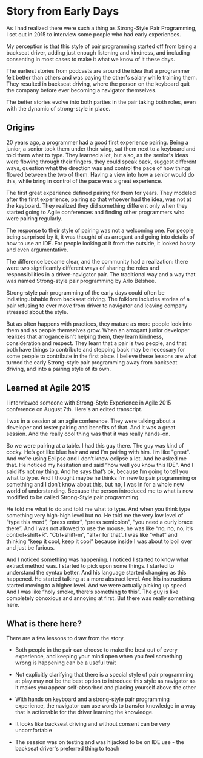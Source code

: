# Story from Early Days

As I had realized there were such a thing as Strong-Style Pair Programming, I set out in 2015 to interview some people who had early experiences.

My perception is that this style of pair programming started off from being a backseat driver, adding just enough listening and kindness, and including consenting in most cases to make it what we know of it these days.

The earliest stories from podcasts are around the idea that a programmer felt better than others and was paying the other's salary while training them. They resulted in backseat driving, where the person on the keyboard quit the company before ever becoming a navigator themselves.

The better stories evolve into both parties in the pair taking both roles, even with the dynamic of strong-style in place.

## Origins

20 years ago, a programmer had a good first experience pairing. Being a junior, a senior took them under their wing, sat them next to a keyboard and told them what to type. They learned a lot, but also, as the senior's ideas were flowing through their fingers, they could speak back, suggest different ways, question what the direction was and control the pace of how things flowed between the two of them. Having a view into how a senior would do this, while bring in control of the pace was a great experience.

The first great experience defined pairing for them for years. They modeled after the first experience, pairing so that whoever had the idea, was not at the keyboard. They realized they did something different only when they started going to Agile conferences and finding other programmers who were pairing regularly.

The response to their style of pairing was not a welcoming one. For people being surprised by it, it was thought of as arrogant and going into details of how to use an IDE. For people looking at it from the outside, it looked bossy and even argumentative.

The difference became clear, and the community had a realization: there were two significantly different ways of sharing the roles and responsibilities in a driver-navigator pair. The traditional way and a way that was named Strong-style pair programming by Arlo Belshee.

Strong-style pair programming of the early days could often be indistinguishable from backseat driving. The folklore includes stories of a pair refusing to ever move from driver to navigator and leaving company stressed about the style.

But as often happens with practices, they mature as more people look into them and as people themselves grow. When an arrogant junior developer realizes that arrogance isn't helping them, they learn kindness, consideration and respect. They learn that a pair is two people, and that both have things to contribute and stepping back may be necessary for some people to contribute in the first place. I believe these lessons are what turned the early Strong-style pair programming away from backseat driving, and into a pairing style of its own.

## Learned at Agile 2015

I interviewed someone with Strong-Style Experience in Agile 2015 conference on August 7th. Here's an edited transcript.

I was in a session at an agile conference. They were talking about a developer and tester pairing and benefits of that. And it was a great session. And the really cool thing was that it was really hands-on.

So we were pairing at a table. I had this guy there. The guy was kind of cocky. He’s got like blue hair and and I’m pairing with him. I’m like "great". And we’re using Eclipse and I don’t know eclipse a lot. And he asked me that. He noticed my hesitation and said “how well you know this IDE”. And I said it’s not my thing. And he says that’s ok, because I’m going to tell you what to type. And I thought maybe he thinks I’m new to pair programming or something and I don’t know about this, but no, I was in for a whole new world of understanding. Because the person introduced me to what is now modified to be called Strong-Style pair programming.

He told me what to do and told me what to type. And when you think type something very high-high level but no. He told me the very low level of “type this word”, “press enter”, “press semicolon”, “you need a curly brace there”. And I was not allowed to use the mouse, he was like “no, no, no, it’s control+shift+R”. “Ctrl+shift-m”, “alt+r for that”. I was like “what” and thinking “keep it cool, keep it cool” because inside I was about to boil over and just be furious.

And I noticed something was happening. I noticed I started to know what extract method was. I started to pick upon some things. I started to understand the syntax better. And his language started changing as this happened. He started talking at a more abstract level. And his instructions started moving to a higher level. And we were actually picking up speed. And I was like “holy smoke, there’s something to this”. The guy is like completely obnoxious and annoying at first. But there was really something here.

## What is there here?

There are a few lessons to draw from the story.

   * Both people in the pair can choose to make the best out of every experience, and keeping your mind open when you feel something wrong is happening can be a useful trait

   * Not explicitly clarifying that there is a special style of pair programming at play may not be the best option to introduce this style as navigator as it makes you appear self-absorbed and placing yourself above the other

   * With hands on keyboard and a strong-style pair programming experience, the navigator can use words to transfer knowledge in a way that is actionable for the driver learning the knowledge.

   * It looks like backseat driving and without consent can be very uncomfortable

   * The session was on testing and was hijacked to be on IDE use - the backseat driver's preferred thing to teach
